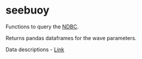 # seebuoy

Functions to query the [NDBC](http://www.ndbc.noaa.gov/).

Returns pandas dataframes for the wave parameters.

Data descriptions - [Link](http://www.ndbc.noaa.gov/measdes.shtml)
